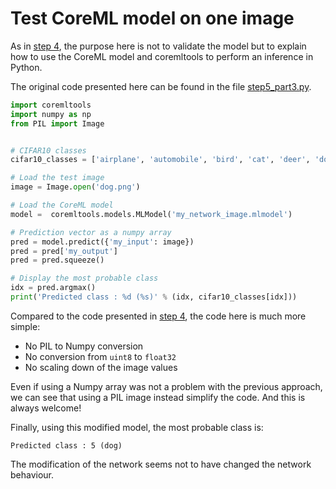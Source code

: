 # Test CoreML model on one image

As in [step 4](step4_part3.md), the purpose here is not to validate the model but to explain how to use the CoreML model and coremltools to perform an inference in Python.

The original code presented here can be found in the file [step5_part3.py](step5_part3.py).

```python
import coremltools
import numpy as np
from PIL import Image


# CIFAR10 classes
cifar10_classes = ['airplane', 'automobile', 'bird', 'cat', 'deer', 'dog', 'frog', 'horse', 'ship', 'truck']

# Load the test image
image = Image.open('dog.png')

# Load the CoreML model
model =  coremltools.models.MLModel('my_network_image.mlmodel')

# Prediction vector as a numpy array
pred = model.predict({'my_input': image})
pred = pred['my_output']
pred = pred.squeeze()

# Display the most probable class
idx = pred.argmax()
print('Predicted class : %d (%s)' % (idx, cifar10_classes[idx]))
```

Compared to the code presented in [step 4](step4_part3.py), the code here is much more simple:

- No PIL to Numpy conversion
- No conversion from `uint8` to `float32`
- No scaling down of the image values

Even if using a Numpy array was not a problem with the previous approach, we can see that using a PIL image instead simplify the code. And this is always welcome!

Finally, using this modified model, the most probable class is:

```
Predicted class : 5 (dog)
```

The modification of the network seems not to have changed the network behaviour.